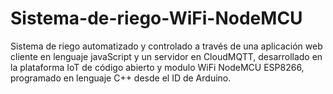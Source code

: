 # Sistema-de-riego-WiFi-NodeMCU
Sistema de riego automatizado y controlado a través de una aplicación web cliente en lenguaje javaScript y un servidor en CloudMQTT, desarrollado en la plataforma IoT de código abierto y modulo WiFi NodeMCU ESP8266, programado en lenguaje C++ desde el ID de Arduino.
